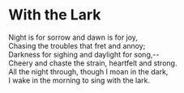 

<!DOCTYPE html>
<html lang="en">
<head>
  <meta charset="UTF-8">
  <meta name="viewport" content="width=device-width, initial-scale=1.0">
  <title>With the Lark</title>
</head>
<body>
    <h1>
        With the Lark
    </h1>
    <p>
        Night is for sorrow and dawn is for joy,<br>
        Chasing the troubles that fret and annoy;<br>
        Darkness for sighing and daylight for song,--<br>
        Cheery and chaste the strain, heartfelt and strong.<br>
        All the night through, though I moan in the dark,<br>
        I wake in the morning to sing with the lark.
    </p>
</body>
</html>
